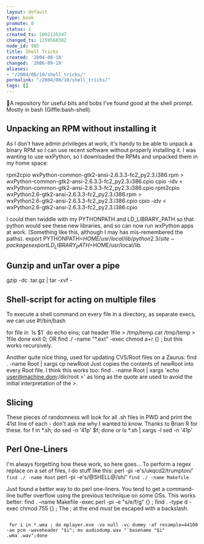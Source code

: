 ```yaml
---
layout: default
type: book
promote: 0
status: 1
created_ts: 1092135347
changed_ts: 1159560302
node_id: 985
title: Shell Tricks
created: '2004-08-10'
changed: '2006-09-29'
aliases:
- "/2004/08/10/shell_tricks/"
permalink: "/2004/08/10/shell_tricks/"
tags: []
---
```

A repository for useful bits and bobs I've found good at the shell prompt.  Mostly in bash (Giffle:bash-shell).
<!--break-->
## Unpacking an RPM without installing it
As I don't have admin privileges at work, it's handy to be able to unpack a binary RPM so I can use recent software without properly installing it.  I was wanting to use wxPython, so I downloaded the RPMs and unpacked them in my home space:

 rpm2cpio wxPython-common-gtk2-ansi-2.6.3.3-fc2_py2.3.i386.rpm > \
     wxPython-common-gtk2-ansi-2.6.3.3-fc2_py2.3.i386.cpio
 cpio -idv < wxPython-common-gtk2-ansi-2.6.3.3-fc2_py2.3.i386.cpio 
 rpm2cpio wxPython2.6-gtk2-ansi-2.6.3.3-fc2_py2.3.i386.rpm > \
     wxPython2.6-gtk2-ansi-2.6.3.3-fc2_py2.3.i386.cpio
 cpio -idv < wxPython2.6-gtk2-ansi-2.6.3.3-fc2_py2.3.i386.cpio 

I could then twiddle with my PYTHONPATH and LD_LIBRARY_PATH so that python would see these new libraries, and so can now run wxPython apps at work. (Something like this, although I may has mis-remembered the paths).
 export PYTHONPATH=$HOME/usr/local/lib/python2.3/site-packages
 export LD_LIBRARY_PATH=$HOME/usr/local/lib


## Gunzip and unTar over a pipe
 gzip -dc <filename>.tar.gz | tar -xvf -

## Shell-script for acting on multiple files
To execute a shell command on every file in a directory, as separate execs, we can use
 #!/bin/bash
 
 for file in \`ls $1\`
 do
 echo eins;
 cat header $1$file > /tmp/temp
 cat /tmp/temp > $1$file
 done
 exit 0;
OR
 find ./ -name "*.ext" -exec chmod a+r {} \;
but this works recursively.

Another quite nice thing, used for updating CVS/Root files on a Zaurus:
 find . -name Root | xargs cp newRoot 
Just copies the contents of newRoot into every Root file.  I think this works too:
 find . -name Root | xargs 'echo user@machine.dom:/dir/root >'
as long as the quote are used to avoid the initial interpretation of the >.
## Slicing
These pieces of randomness will look for all .sh files in PWD and print the 41st line of each - don't ask me why I wanted to know.  Thanks to Brian R for these.
 for f in *.sh; do sed -n '41p' $f; done
or
 ls *.sh | xargs -l sed -n '41p'

## Perl One-Liners
I'm always forgetting how these work, so here goes... To perform a regex replace on a set of files, I do stuff like this:
 perl -pi -e's/ukqcd2/trumpton/' `find ./ -name Root`
 perl -pi -e's/\@SHELL\@/sh/' `find ./ -name Makefile`

Just found a better way to do perl one-liners. You tend to get a command-line buffer overflow using the previous technique on some OSs. This works better:
 find . -name Makefile -exec perl -pi -e "s/e/f/g" {} \;
 find . -type d -exec chmod 755 {} \;
The ; at the end *must* be escaped with a backslash.

<code>
 for i in *.wma ; do mplayer.exe -vo null -vc dummy -af resample=44100 -ao pcm -waveheader "$i"; mv audiodump.wav "`basename "$i" .wma`.wav";done
</code>
